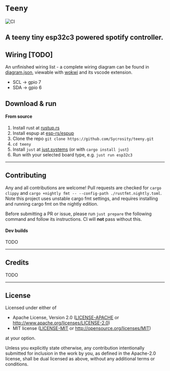 `Teeny`
==================
![CI](https://github.com/Sycrosity/teeny/actions/workflows/ci.yml/badge.svg)

A teeny tiny esp32c3 powered spotify controller.
-------

## Wiring [TODO]

An unfinished wiring list - a complete wiring diagram can be found in [diagram.json](diagram.json), viewable with [wokwi](https://wokwi.com/) and its vscode extension.
+ SCL -> gpio 7
+ SDA -> gpio 6



## Download & run

#### From source

1. Install rust at [rustup.rs](https://rustup.rs)
2. Install espup at [esp-rs/espup](https://github.com/esp-rs/espup)
3. Clone the repo `git clone https://github.com/Sycrosity/teeny.git`
4. `cd teeny`
5. Install `just` at [just.systems](https://just.systems/) (or with `cargo install just`)
6. Run with your selected board type, e.g. `just run esp32c3`

-------

## Contributing

Any and all contributions are welcome! Pull requests are checked for `cargo clippy` and `cargo +nightly fmt -- --config-path ./rustfmt.nightly.toml`. Note this project uses unstable cargo fmt settings, and requires installing and running cargo fmt on the nightly edition.

Before submitting a PR or issue, please run `just prepare` the following command and follow its instructions. CI will **not** pass without this.

#### Dev builds

TODO

-------

## Credits

TODO

-------

## License
Licensed under either of

 - Apache License, Version 2.0
   ([LICENSE-APACHE](LICENSE-APACHE) or <http://www.apache.org/licenses/LICENSE-2.0>)
 - MIT license
   ([LICENSE-MIT](LICENSE-MIT) or <http://opensource.org/licenses/MIT>)

at your option.

Unless you explicitly state otherwise, any contribution intentionally submitted for inclusion in the work by you, as defined in the Apache-2.0 license, shall be dual licensed as above, without any additional terms or conditions.
